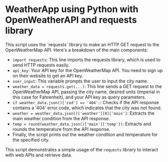 <h1>WeatherApp using Python with OpenWeatherAPI and requests library</h1>
This script uses the `requests` library to make an HTTP GET request to the OpenWeatherMap API. Here's a breakdown of the main components:

- `import requests`: This line imports the requests library, which is used to send HTTP requests easily.
- `api_key`: Your API key for the OpenWeatherMap API. You need to sign up on their website to get an API key.
- `user_input`: This variable prompts the user to input the city name.
- `weather_data = requests.get(...)`: This line sends a GET request to the OpenWeatherMap API, passing the city name, desired units (imperial in this case for Fahrenheit), and your API key as query parameters.
- `if weather_data.json()['cod'] == '404':`: Checks if the API response contains a '404' error code, which indicates that the city was not found.
- `weather = weather_data.json()['weather'][0]['main']`: Extracts the main weather condition from the API response.
- `temp = round(weather_data.json()['main']['temp'])`: Extracts and rounds the temperature from the API response.
- Finally, the script prints out the weather condition and temperature for the specified city.

This script demonstrates a simple usage of the `requests` library to interact with web APIs and retrieve data.
